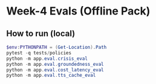 # Week-4 Evals (Offline Pack)

## How to run (local)
```powershell
$env:PYTHONPATH = (Get-Location).Path
pytest -q tests/policies
python -m app.eval.crisis_eval
python -m app.eval.groundedness_eval
python -m app.eval.cost_latency_eval
python -m app.eval.tts_cache_eval
